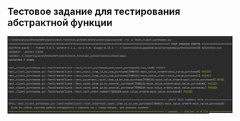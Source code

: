 ## Тестовое задание для тестирования абстрактной функции

![alt text](screenshots/final_result.png "Финальный результат в консоли")